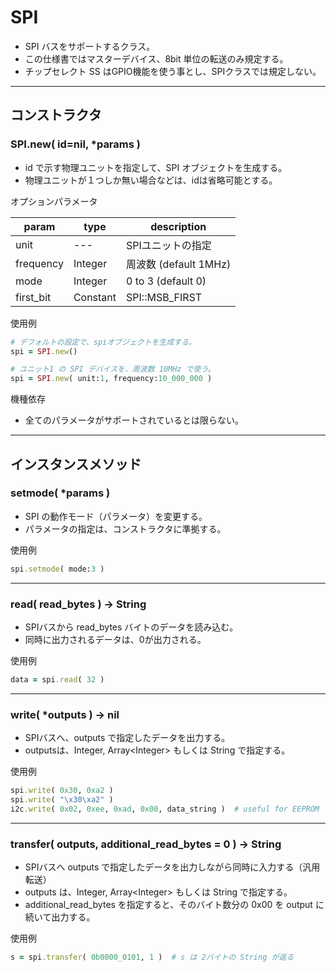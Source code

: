 # SPI

- SPI バスをサポートするクラス。
- この仕様書ではマスターデバイス、8bit 単位の転送のみ規定する。
- チップセレクト SS はGPIO機能を使う事とし、SPIクラスでは規定しない。

---

## コンストラクタ


### SPI.new( id=nil, *params )

- id で示す物理ユニットを指定して、SPI オブジェクトを生成する。
- 物理ユニットが１つしか無い場合などは、idは省略可能とする。

オプションパラメータ

| param | type | description |
| --- | --- | --- |
| unit | --- | SPIユニットの指定 |
| frequency | Integer | 周波数 (default 1MHz) |
| mode | Integer | 0 to 3 (default 0) |
| first_bit | Constant | SPI::MSB_FIRST | SPI::LSB_FIRST (default MSB_FIRST) |

使用例

```ruby
# デフォルトの設定で、spiオブジェクトを生成する。
spi = SPI.new()

# ユニット1 の SPI デバイスを、周波数 10MHz で使う。
spi = SPI.new( unit:1, frequency:10_000_000 )
```

機種依存

- 全てのパラメータがサポートされているとは限らない。

---

## インスタンスメソッド


### setmode( *params )

- SPI の動作モード（パラメータ）を変更する。
- パラメータの指定は、コンストラクタに準拠する。

使用例

```ruby
spi.setmode( mode:3 )
```

---

### read( read_bytes ) -> String

- SPIバスから read_bytes バイトのデータを読み込む。
- 同時に出力されるデータは、0が出力される。

使用例

```ruby
data = spi.read( 32 )
```

---

### write( *outputs ) -> nil

- SPIバスへ、outputs で指定したデータを出力する。
- outputsは、Integer, Array\<Integer\> もしくは String で指定する。

使用例

```ruby
spi.write( 0x30, 0xa2 )
spi.write( "\x30\xa2" )
i2c.write( 0x02, 0xee, 0xad, 0x00, data_string )  # useful for EEPROM
```

---

### transfer( outputs, additional_read_bytes = 0 ) -> String

- SPIバスへ outputs で指定したデータを出力しながら同時に入力する（汎用転送）
- outputs は、Integer, Array\<Integer\> もしくは String で指定する。
- additional_read_bytes を指定すると、そのバイト数分の 0x00 を output に続いて出力する。

使用例

```ruby
s = spi.transfer( 0b0000_0101, 1 )  # s は 2バイトの String が返る
```
